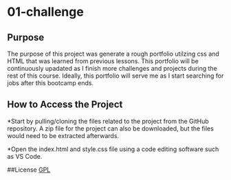 # 01-challenge

## Purpose
The purpose of this project was generate a rough portfolio utilzing css and HTML that was learned from previous lessons.
This portfolio will be continuously upadated as I finish more challenges and projects during the rest of this course.
Ideally, this portfolio will serve me as I start searching for jobs after this bootcamp ends.

## How to Access the Project

*Start by pulling/cloning the files related to the project from the GitHub repository. A zip file for the project
can also be downloaded, but the files would need to be extracted afterwards.

*Open the index.html and style.css file using a code editing software such as VS Code.

##License 
[GPL](https://choosealicense.com/licenses/gpl-3.0/)

